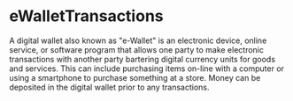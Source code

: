 # eWalletTransactions
 A digital wallet also known as "e-Wallet" is an electronic device, online service, 
or software program that allows one party to make electronic transactions with another party 
bartering digital currency units for goods and services. This can include purchasing items on-line 
with a computer or using a smartphone to purchase something at a store. Money can be 
deposited in the digital wallet prior to any transactions.
